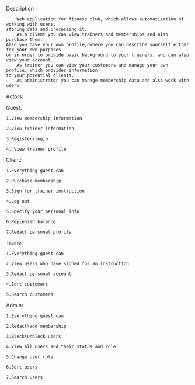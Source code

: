 Description

        Web application for fitness club, which allows automatization of working with users,
    storing data and processing it.
        As a client you can view trainers and memberships and also purchase them.
    Also you have your own profile,nwhere you can describe yourself either for your own purposes
    or in order to provide basic background to your trainers, who can also view your account.
        As trainer you can view your customers and manage your own profile, which provides information
    to your potential clients.
        As administrator you can manage membership data and also work with users

Actors:

  Guest:
  
    1.View membership information
    
    2.View trainer information
    
    3.Register/login
    
    4. View trainer profile
    
  Client:
  
    1.Everything guest can
    
    2.Purchase membership
    
    3.Sign for trainer instruction
    
    4.Log out
    
    5.Specify your personal info
    
    6.Replenish balance
    
    7.Redact personal profile
    
  Trainer
  
    1.Everything guest can
    
    2.View users who have signed for an instruction
    
    3.Redact personal account
    
    4.Sort customers
    
    5.Search customers
    
  Admin:
  
    1.Everything guest can
    
    2.Redact\add membership
    
    3.Block\unblock users
    
    4.View all users and their status and role
    
    5.Change user role
    
    6.Sort users
    
    7.Search users

